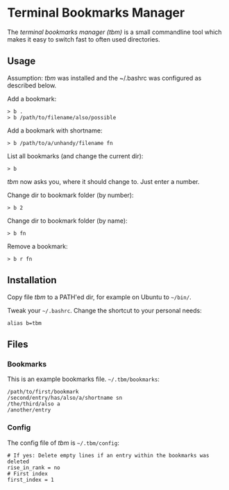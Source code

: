 # Terminal Bookmarks Manager

The *terminal bookmarks manager (tbm)* is a small commandline tool which makes it
easy to switch fast to often used directories.


## Usage

Assumption: *tbm* was installed and the ~/.bashrc was configured as described
below.

Add a bookmark:

    > b .
    > b /path/to/filename/also/possible

Add a bookmark with shortname:

    > b /path/to/a/unhandy/filename fn

List all bookmarks (and change the current dir):

    > b

*tbm* now asks you, where it should change to. Just enter a number.

Change dir to bookmark folder (by number):

    > b 2

Change dir to bookmark folder (by name):

    > b fn

Remove a bookmark:

    > b r fn


## Installation

Copy file *tbm* to a PATH'ed dir, for example on Ubuntu to `~/bin/`.

Tweak your `~/.bashrc`. Change the shortcut to your personal needs:

    alias b=tbm


## Files

### Bookmarks

This is an example bookmarks file. `~/.tbm/bookmarks`:

    /path/to/first/bookmark
    /second/entry/has/also/a/shortname sn
    /the/third/also a
    /another/entry

### Config

The config file of *tbm* is `~/.tbm/config`:

    # If yes: Delete empty lines if an entry within the bookmarks was deleted
    rise_in_rank = no
    # First index
    first_index = 1

